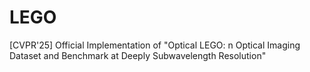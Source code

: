 # LEGO
[CVPR'25] Official Implementation of "Optical LEGO: n Optical Imaging Dataset and Benchmark at Deeply Subwavelength Resolution"
